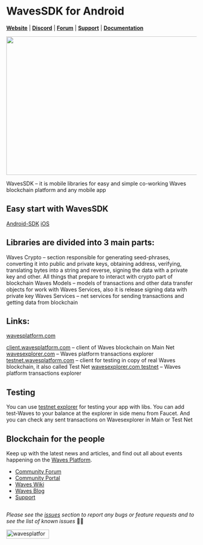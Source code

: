 # WavesSDK for Android

[**Website**](https://wavesplatform.com/) | [**Discord**](https://discord.gg/cnFmDyA) | [**Forum**](https://forum.wavesplatform.com/) | [**Support**](https://support.wavesplatform.com/) | [**Documentation**](https://docs.wavesplatform.com)

<img src="https://cdn-images-1.medium.com/max/1600/1*zrXgB0XYRjOWfFk8vk8dkQ.png" width="700" height="366" border="0" />

WavesSDK – it is mobile libraries for easy and simple co-working Waves blockchain platform and any mobile app

## Easy start with WavesSDK
[Android-SDK](https://github.com/wavesplatform/WavesSDK-android) [iOS](https://github.com/wavesplatform/WavesSDK-iOS)

## Libraries are divided into 3 main parts:
Waves Crypto – section responsible for generating seed-phrases, converting it into public and private keys, obtaining address, verifying, translating bytes into a string and reverse, signing the data with a private key and other. All things that prepare to interact with crypto part of blockchain
Waves Models – models of transactions and other data transfer objects for work with Waves Services, also it is release signing data with private key
Waves Services – net services for sending transactions and getting data from blockchain

## Links:
[wavesplatform.com](https://wavesplatform.com)

[client.wavesplatform.com](https://client.wavesplatform.com) – client of Waves blockchain on Main Net
[wavesexplorer.com](https://wavesexplorer.com) – Waves platform transactions explorer
[testnet.wavesplatform.com](https://testnet.wavesplatform.com) – client for testing in copy of real Waves blockchain, it also called Test Net
[wavesexplorer.com testnet](https://wavesexplorer.com/testnet) – Waves platform transactions explorer

## Testing
You can use [testnet explorer](https://wavesexplorer.com/testnet) for testing your app with libs. You can add test-Waves to your balance at the explorer in side menu from Faucet. And you can check any sent transactions on Wavesexplorer in Main or Test Net

## Blockchain for the people

Keep up with the latest news and articles, and find out all about events happening on the [Waves Platform](https://wavesplatform.com/).

* [Community Forum](https://forum.wavesplatform.com/)
* [Community Portal](https://wavescommunity.com/)
* [Waves Wiki](https://docs.wavesplatform.com/)
* [Waves Blog](https://blog.wavesplatform.com/)
* [Support](https://support.wavesplatform.com/)

##

_Please see the [issues](https://github.com/wavesplatform/WavesSDK-android/issues) section to report any bugs or feature requests and to see the list of known issues_ 🤝😎

<a href="https://wavesplatform.com/" target="_blank"><img src="https://cdn.worldvectorlogo.com/logos/waves-6.svg"
alt="wavesplatform" width="113" height="24" border="0" /></a>
